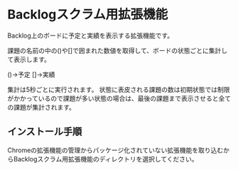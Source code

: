 # Backlogスクラム用拡張機能
Backlog上のボードに予定と実績を表示する拡張機能です。

課題の名前の中の()や[]で囲まれた数値を取得して、ボードの状態ごとに集計して表示します。

()→予定
[]→実績

集計は5秒ごとに実行されます。
状態に表皮される課題の数は初期状態では制限がかかっているので課題が多い状態の場合は、最後の課題まで表示させると全ての課題が集計されます。

## インストール手順
Chromeの拡張機能の管理からパッケージ化されていない拡張機能を取り込むからBacklogスクラム用拡張機能のディレクトリを選択してください。

